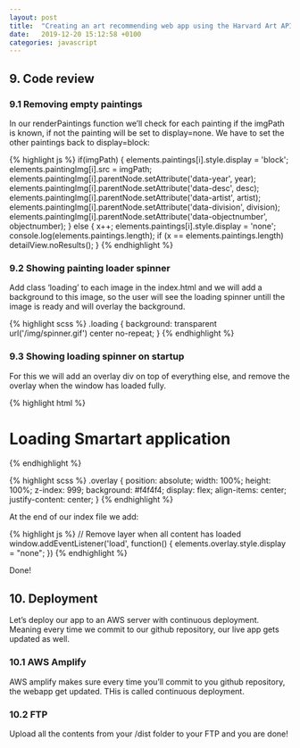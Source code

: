 ```yaml
---
layout: post
title:  "Creating an art recommending web app using the Harvard Art API - part 6: Code review & Deployment"
date:   2019-12-20 15:12:58 +0100
categories: javascript
---
```


## 9. Code review

### 9.1 Removing empty paintings

In our renderPaintings function we’ll check for each painting if the imgPath is known, if not the painting will be set to display=none. We have to set the other paintings back to display=block:

{% highlight js %}
if(imgPath) {
    elements.paintings[i].style.display = 'block';
    elements.paintingImg[i].src = imgPath;
    elements.paintingImg[i].parentNode.setAttribute('data-year', year);
    elements.paintingImg[i].parentNode.setAttribute('data-desc', desc);
    elements.paintingImg[i].parentNode.setAttribute('data-artist', artist);
    elements.paintingImg[i].parentNode.setAttribute('data-division', division);
    elements.paintingImg[i].parentNode.setAttribute('data-objectnumber', objectnumber);
} else {
    x++;
    elements.paintings[i].style.display = 'none';
    console.log(elements.paintings.length);
    if (x == elements.paintings.length) detailView.noResults();
}
{% endhighlight %}

### 9.2 Showing painting loader spinner

Add class ‘loading’ to each image in the index.html and we will add a background to this image, so the user will see the loading spinner untill the image is ready and will overlay the background.

{% highlight scss %}
.loading {
    background: transparent url('/img/spinner.gif') center no-repeat;
}
{% endhighlight %}

### 9.3 Showing loading spinner on startup

For this we will add an overlay div on top of everything else, and remove the overlay when the window has loaded fully.

{% highlight html %}
<div class="overlay"><h1>Loading Smartart application</h1></div>
{% endhighlight %}

{% highlight scss %}
.overlay {
    position: absolute;
    width: 100%;
    height: 100%;
    z-index: 999;
    background: #f4f4f4;
    display: flex;
    align-items: center;
    justify-content: center;
}
{% endhighlight %}

At the end of our index file we add:

{% highlight js %}
// Remove layer when all content has loaded
window.addEventListener('load', function() {
    elements.overlay.style.display = "none";
})
{% endhighlight %}

Done!

## 10. Deployment

Let’s deploy our app to an AWS server with continuous deployment. Meaning every time we commit to our github repository, our live app gets updated as well.

### 10.1 AWS Amplify

AWS amplify makes sure every time you’ll commit to you github repository, the webapp get updated. THis is called continuous deployment.

### 10.2 FTP

Upload all the contents from your /dist folder to your FTP and you are done!
